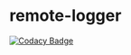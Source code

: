 # remote-logger

[![Codacy Badge](https://api.codacy.com/project/badge/Grade/bd508647beb34c6ab53bd4664a4bf389)](https://www.codacy.com/app/vl.fedorchuck/remote-logger?utm_source=github.com&utm_medium=referral&utm_content=fedorchuck/remote-logger&utm_campaign=badger)